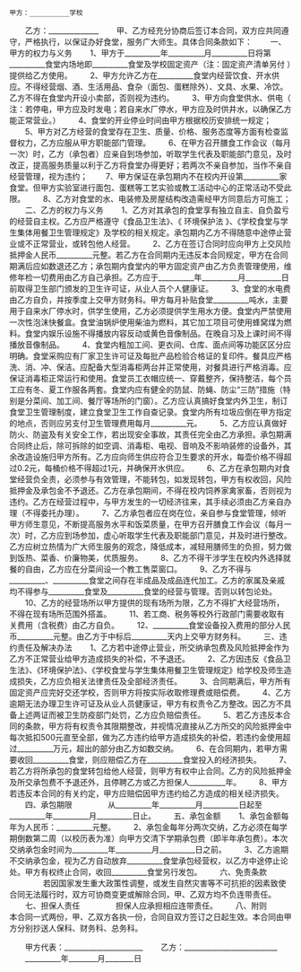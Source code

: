 
 


    甲方：__________学校
　　乙方：______________ 　　甲、乙方经充分协商后签订本合同，双方应共同遵守，严格执行，以保证办好食堂，服务广大师生。具体合同条款如下：
　　一、甲方的权力与义务
　　1、甲方于__________年__________月__________日将第__________食堂内场地即__________食堂及学校固定资产（注：固定资产清单另付 ）提供给乙方使用。
　　2、甲方允许乙方在__________食堂内经营饮食、开水供应。不得经营烟、酒、生活用品、食杂（面包、蛋糕除外）、文具、水果、冷饮。乙方不得在食堂内开设小卖部，否则视为违约。
　　3、甲方向食堂供水、供电（ 注：若停电，甲方应及时发电；若自来水厂停水，甲方应及时供井水，以确保乙方能正常营业。）
　　4、食堂的开业停业时间由甲方根据校历安排统一规定；
　　5、甲方对乙方经营的食堂存在卫生、质量、价格、服务态度等方面有检查监督权力，乙方应服从甲方职能部门管理。
　　6、在甲方召开膳食工作会议（每月一次）时，乙方（承包者）应亲自到场参加，听取学生代表及职能部门意见，及时改正，提高服务质量以利于乙方将食堂办得更好；若两次不亲自参加，当作不亲自经营管理，视为违约；
　　7、甲方保证在承包期内不在校内开设第__________家食堂。但甲方实验室进行面包、蛋糕等工艺实验或教工活动中心的正常活动不受此限。
　　8、乙方对食堂的水、电装修及房屋结构改造需经甲方同意后方可施工；
　　二、乙方的权力与义务
　　1、乙方对其承包的食堂享有独立自主、自负盈亏的经营自主权。乙方应严格遵守《食品卫生法》、《
环境保护法
》、《学校食堂与学生集体用餐卫生管理规定》及学校的相关规定。承包期内乙方不得随意中途停止营业或不正常营业，或转包他人经营。
　　2、乙方在签订合同时应向甲方上交风险抵押金人民币__________元整。若乙方在合同期内无违反本合同规定，甲方在合同期满后应如数退还乙方；承包期内食堂内的甲方固定资产由乙方负责管理使用，维修年检一切费用由乙方自己承担。乙方应于__________年__________月__________日前取得卫生部门颁发的卫生许可证，从业人员个人健康证。
　　3、食堂的水电费由乙方自负，并按季度上交甲方财务科。甲方每月补贴食堂__________吨水，主要用于自来水厂停水时，供学生使用，乙方必须提供学生用水方便。食堂内严禁使用一次性泡沫快餐盒。食堂油锅炉使用柴油为燃料，其它加工项目可使用蜂窝煤为燃料。食堂内娱乐设施不得播放内容反动或黄色音像制品。在晚自习及上课时间不得播放音像制品。
　　4、食堂内粗加工间、更衣间、仓库、面点间等功能区区分应明确。食堂采购应有厂家卫生许可证及每批产品检验合格证的复印件。餐具应严格洗、消、冲、保洁。应配备大型消毒柜两台并正常使用，对餐具进行严格消毒。应保证消毒柜正常运行和使用。食堂员工衣帽应统一、穿戴整齐，保持整洁，每个员工应有冬、夏工作服各两套。食堂内应有健全的防鼠、防蝇、防尘“三防”措施（特别是分菜间、加工间、餐厅等场所的门窗）。乙方应认真搞好食堂内外卫生，制订食堂卫生管理制度，建立食堂卫生工作自查记录。食堂内所有垃圾应倒在甲方指定的地点，否则应另支付卫生管理费用每月__________元。
　　5、乙方应认真做好防火、防盗及有关安全工作，若出现安全事故，其责任完全由乙方承担。承包期满合同终止后，除可拆除的如空调、消毒柜、电视、音响及不影响装修的设备外，其余改造设施归甲方所有。乙方应向师生供应符合卫生要求的开水，每壶价格不得超过0.2元，每桶价格不得超过1元，并确保开水供应。
　　6、乙方在承包期内对食堂经营负全责，必须参与有效管理，不能转包，如发现转包，甲方有权收回，风险抵押金及承包金不予退还。乙方在承包期间，不得在校内饲养家禽家畜，否则视为违约。乙方在经营过程中，与甲方发生的一切经济往来，其手续必须由乙方亲自办理（不得委托办理）。
　　7、乙方承包者应在岗在位，亲自参与食堂管理，倾听甲方师生意见，不断提高服务水平和饭菜质量，在甲方召开膳食工作会议（每月一次）时，乙方应到场参加，虚心听取学生代表及职能部门意见，并及时进行整改。乙方应树立热情为广大师生服务的观念，降低成本，减轻用膳师生的负担，努力做到饭热、菜香、价廉物美，优质服务。
　　8、乙方不得干涉学生在校内外选择就餐的自由，乙方应在分菜间设一个教工售菜窗口。
　　9、乙方不得与__________、__________食堂之间存在半成品及成品连代加工。乙方的家属及亲戚均不得参与__________食堂及__________食堂的经营与管理。否则以转包论处。
　　10、乙方的经营场所以甲方提供的现有场所为限，乙方不得扩大经营场所，不得在现有场所范围外搭盖。
　　11、若工商、税务等校外行政部门需要收取有关费用（含税费）由乙方自负。
　　12、__________食堂设备投入费用的部分人民币__________元整。由乙方于中标后__________天内上交甲方财务科。
　　三、违约责任及解决办法
　　1、乙方若中途停止营业，所交纳承包费及风险抵押金作为乙方不正常营业给甲方造成损失的补偿，不予退还。
　　2、乙方因违反《食品卫生法》、《环境保护法》、《学校食堂与学生集体用餐卫生管理规定》给学校及师生造成损失，乙方应负相关法律责任及全部经济责任。
　　3、合同期满后，甲方所有固定资产应完好交还学校，否则甲方将按实际收取修理费或赔偿费。
　　4、乙方逾期无法办理卫生许可证及从业人员健康证，甲方有权责令乙方整改。因乙方不具备上述两证而被卫生防疫部门处罚，乙方应负赔偿责任。
　　5、若乙方违反本合同的条款，甲方将有权责令其限期整改，并视情况直接从乙方所交的风险抵押金中每次抵扣500元直至全部，做为乙方违约给甲方造成损失的补偿，若违约金使用超过__________万元，超出的部分由乙方如数交纳。
　　6、在合同期内，若甲方需要收回__________食堂，则应赔偿乙方在__________食堂投入的经济损失。
　　7、若乙方将所承包的食堂转包给他人经营，则甲方有权中止合同。乙方的风险抵押金及所交承包费不予退还外，且停聘乙方或乙方担保人__________年。
　　8、甲方若违反本合同的有关约定，甲方应赔偿因甲方违约给乙方造成的相关经济损失。
　　四、承包期限
　　
　　从__________年__________月__________日起至__________年__________月__________日止。
　　五、承包金额
　　1、承包金额每年为人民币：__________元整。
　　2、承包金每年分两次交纳，乙方必须在每学期倒数第二周（以校历表为准）向甲方交清下学期承包费（即半年承包费）。本次交纳承包金时间为__________年__________月__________日之前。
　　3、乙方逾期不交纳承包金，视为乙方自动放弃__________食堂承包经营权，以乙方中途停止论处。甲方有权终止合同，收回__________食堂另行发包。
　　六、免责条款
　　
　　若因国家发生重大政策性调整，或发生自然灾害等不可抗拒的因素致使合同无法履行时，双方可协商变更或解除合同，甲、乙双方均不负连带责任。
　　七、担保人责任
　　
　　担保人应承担相应连带责任。
　　八、附则　　
　　
　　本合同一式两份，甲、乙双方各执一份，合同自双方签订之日起生效。本合同由甲方分别抄送人保科、财务科、总务科。

　　甲方代表：______________________
　　乙方：__________________________
　　__________年________月________日




 


 

 
 
 
 
 
  


  
 

  


  


  
 
 
 
 

